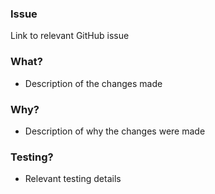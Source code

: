 
### Issue

Link to relevant GitHub issue

### What?

- Description of the changes made

### Why?

- Description of why the changes were made

### Testing?

- Relevant testing details

